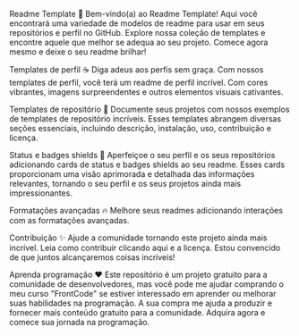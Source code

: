 Readme Template 📜
Bem-vindo(a) ao Readme Template! Aqui você encontrará uma variedade de modelos de readme para usar em seus repositórios e perfil no GitHub. Explore nossa coleção de templates e encontre aquele que melhor se adequa ao seu projeto. Comece agora mesmo e deixe o seu readme brilhar!

Templates de perfil ☕️
Diga adeus aos perfis sem graça. Com nossos templates de perfil, você terá um readme de perfil incrível. Com cores vibrantes, imagens surpreendentes e outros elementos visuais cativantes.

Templates de repositório 🎉
Documente seus projetos com nossos exemplos de templates de repositório incríveis. Esses templates abrangem diversas seções essenciais, incluindo descrição, instalação, uso, contribuição e licença.

Status e badges shields 🦄
Aperfeiçoe o seu perfil e os seus repositórios adicionando cards de status e badges shields ao seu readme. Esses cards proporcionam uma visão aprimorada e detalhada das informações relevantes, tornando o seu perfil e os seus projetos ainda mais impressionantes.

Formatações avançadas 🔥
Melhore seus readmes adicionando interações com as formatações avançadas.

Contribuição ✨
Ajude a comunidade tornando este projeto ainda mais incrível. Leia como contribuir clicando aqui e a licença. Estou convencido de que juntos alcançaremos coisas incríveis!

Aprenda programação ❤️
Este repositório é um projeto gratuito para a comunidade de desenvolvedores, mas você pode me ajudar comprando o meu curso "FrontCode" se estiver interessado em aprender ou melhorar suas habilidades na programação. A sua compra me ajuda a produzir e fornecer mais conteúdo gratuito para a comunidade. Adquira agora e comece sua jornada na programação.

